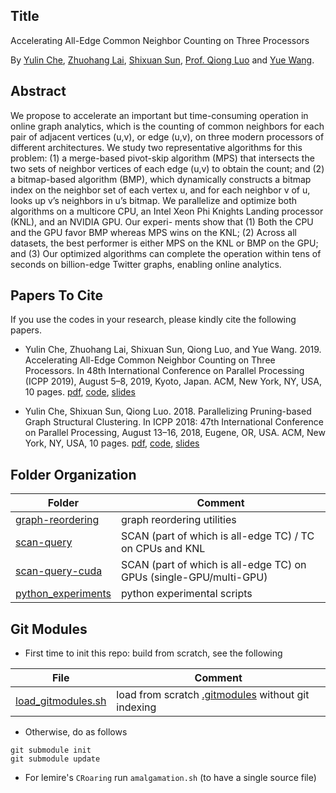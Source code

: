## Title 

Accelerating All-Edge Common Neighbor Counting on Three Processors  

By [Yulin Che](https://github.com/CheYulin), [Zhuohang Lai](https://github.com/cclaibryan), 
[Shixuan Sun](https://github.com/shixuansun), [Prof. Qiong Luo](http://www.cse.ust.hk/~luo/) 
and [Yue Wang](http://home.cse.ust.hk/~ywangby/).

## Abstract

We propose to accelerate an important but time-consuming operation 
in online graph analytics, which is the counting of common
neighbors for each pair of adjacent vertices (u,v), or edge (u,v),
on three modern processors of different architectures. We study
two representative algorithms for this problem: (1) a merge-based
pivot-skip algorithm (MPS) that intersects the two sets of neighbor
vertices of each edge (u,v) to obtain the count; and (2) a bitmap-based 
algorithm (BMP), which dynamically constructs a bitmap
index on the neighbor set of each vertex u, and for each neighbor
v of u, looks up v’s neighbors in u’s bitmap. We parallelize and
optimize both algorithms on a multicore CPU, an Intel Xeon Phi
Knights Landing processor (KNL), and an NVIDIA GPU. Our experi-
ments show that (1) Both the CPU and the GPU favor BMP whereas
MPS wins on the KNL; (2) Across all datasets, the best performer is
either MPS on the KNL or BMP on the GPU; and (3) Our optimized
algorithms can complete the operation within tens of seconds on
billion-edge Twitter graphs, enabling online analytics.

## Papers To Cite

If you use the codes in your research, please kindly cite the following papers.

* Yulin Che, Zhuohang Lai, Shixuan Sun, Qiong Luo, and Yue Wang. 2019.
Accelerating All-Edge Common Neighbor Counting on Three Processors.
In 48th International Conference on Parallel Processing (ICPP 2019), August
5–8, 2019, Kyoto, Japan. ACM, New York, NY, USA, 10 pages. 
[pdf](https://www.dropbox.com/sh/nth7vbh3itng4c6/AACIHgU0yKrhV3SP-F371gYna?preview=2019-08-icpp-acc-all-edge-tri-counting.pdf),
[code](https://github.com/RapidsAtHKUST/AccTriCnt), [slides](https://www.dropbox.com/sh/i1r45o2ceraey8j/AAD8V3WwPElQjwJ0-QtaKAzYa?dl=0&preview=accTriCnt.pdf)

* Yulin Che, Shixuan Sun, Qiong Luo. 2018. Parallelizing Pruning-based Graph Structural Clustering. 
In ICPP 2018: 47th International Conference on Parallel Processing, August 13–16, 2018, 
Eugene, OR, USA. ACM, New York, NY, USA, 10 pages. 
[pdf](https://www.dropbox.com/sh/nth7vbh3itng4c6/AACIHgU0yKrhV3SP-F371gYna?dl=0&preview=2018-08-icpp-ppSCAN.pdf), 
[code](https://github.com/RapidsAtHKUST/ppSCAN), 
[slides](https://www.dropbox.com/sh/i1r45o2ceraey8j/AAD8V3WwPElQjwJ0-QtaKAzYa?dl=0&preview=ppSCAN.pdf)

## Folder Organization

Folder | Comment
--- | ---
[graph-reordering](graph-reordering) | graph reordering utilities
[scan-query](scan-query) | SCAN (part of which is all-edge TC) / TC on CPUs and KNL
[scan-query-cuda](scan-query-cuda) | SCAN (part of which is all-edge TC) on GPUs (single-GPU/multi-GPU)
[python_experiments](python_experiments) | python experimental scripts

## Git Modules

* First time to init this repo: build from scratch, see the following 

File | Comment
--- | ---
[load_gitmodules.sh](load_gitmodules.sh) | load from scratch [.gitmodules](.gitmodules) without git indexing

* Otherwise, do as follows

```
git submodule init
git submodule update
```

* For lemire's `CRoaring` run `amalgamation.sh` (to have a single source file)
